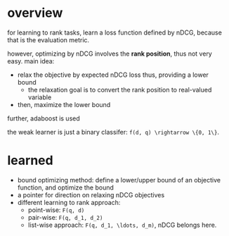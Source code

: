 # overview

for learning to rank tasks, learn a loss function defined by nDCG, because that is the evaluation metric.

however, optimizing by nDCG involves the **rank position**, thus not very easy. 
main idea:

- relax the objective by expected nDCG loss thus, providing a lower bound
  - the relaxation goal is to convert the rank position to real-valued variable
- then, maximize the lower bound

further, adaboost is used

the weak learner is just a binary classifer: `f(d, q) \rightarrow \{0, 1\}`. 

# learned

- bound optimizing method: define a lower/upper bound of an objective function, and optimize the bound
- a pointer for direction on relaxing nDCG objectives
- different learning to rank approach:
  - point-wise: `F(q, d)`
  - pair-wise: `F(q, d_1, d_2)`
  - list-wise approach: `F(q, d_1, \ldots, d_m)`, nDCG belongs here.